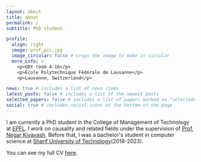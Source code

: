 ```yaml
---
layout: about
title: about
permalink: /
subtitle: PhD student.

profile:
  align: right
  image: prof_pic.jpg
  image_circular: false # crops the image to make it circular
  more_info: >
    <p>ODY room 4-16</p>
    <p>École Polytechnique Fédérale de Lausanne</p>
    <p>Lausanne, Switzerland</p>

news: true # includes a list of news items
latest_posts: false # includes a list of the newest posts
selected_papers: false # includes a list of papers marked as "selected={true}"
social: true # includes social icons at the bottom of the page
---
```


I am currently a PhD student in the College of Management of Technology at [EPFL](https://www.epfl.ch/schools/cdm/). I work on causality and related fields under the supervision of [Prof. Negar Kiyavash](https://scholar.google.com/citations?user=7tBDvOwAAAAJ&hl=en&oi=ao). Before that, I was a bachelor's student in computer science at [Sharif University of Technology](https://en.sharif.edu/)(2018-2023). 

You can see my full CV [here](https://MohammadShahverdi.github.io/assets/pdf/Mohammad_Shahverdi_CV.pdf).

